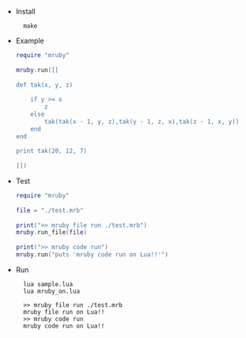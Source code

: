 * Install

        make

* Example

    ```lua
    require "mruby"
     
    mruby.run([[
     
    def tak(x, y, z)
     
        if y >= x
            z
        else
            tak(tak(x - 1, y, z),tak(y - 1, z, x),tak(z - 1, x, y))
        end
    end
     
    print tak(20, 12, 7)
     
    ]])
    ```

* Test

    ```lua
    require "mruby"
     
    file = "./test.mrb"
     
    print(">> mruby file run ./test.mrb")
    mruby.run_file(file)
     
    print(">> mruby code run")
    mruby.run("puts 'mruby code run on Lua!!'")
    ```

* Run

        lua sample.lua
        lua mruby_on.lua

        >> mruby file run ./test.mrb
        mruby file run on Lua!!
        >> mruby code run
        mruby code run on Lua!!

